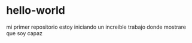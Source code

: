 # hello-world
mi primer repositorio
estoy iniciando un increible trabajo donde mostrare que soy capaz
